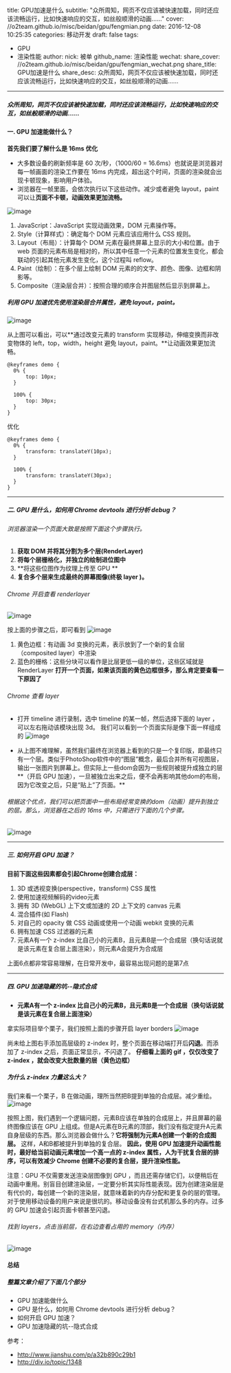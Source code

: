 title: GPU加速是什么
subtitle: "众所周知，网页不仅应该被快速加载，同时还应该流畅运行，比如快速响应的交互，如丝般顺滑的动画……"
cover: //o2team.github.io/misc/beidan/gpu/fengmian.png
date: 2016-12-08 10:25:35
categories: 移动开发
draft: false
tags:
  - GPU
  - 渲染性能
author:
    nick: 被单
    github_name: 渲染性能
wechat:
    share_cover: //o2team.github.io/misc/beidan/gpu/fengmian_wechat.png
    share_title: GPU加速是什么
    share_desc: 众所周知，网页不仅应该被快速加载，同时还应该流畅运行，比如快速响应的交互，如丝般顺滑的动画……

---

<!-- more -->
##### 众所周知，网页不仅应该被快速加载，同时还应该流畅运行，比如快速响应的交互，如丝般顺滑的动画……

#### 一. GPU 加速能做什么？
**首先我们要了解什么是 16ms 优化**
- 大多数设备的刷新频率是 60 次/秒，（1000/60 = 16.6ms）也就说是浏览器对每一帧画面的渲染工作要在 16ms 内完成，超出这个时间，页面的渲染就会出现卡顿现象，影响用户体验。
- 浏览器在一帧里面，会依次执行以下这些动作。减少或者避免 layout，paint 可以让**页面不卡顿，动画效果更加流畅。**

![image](http://images2015.cnblogs.com/blog/910706/201702/910706-20170208123830713-1326457716.png)

 1. JavaScript：JavaScript 实现动画效果，DOM 元素操作等。
 2. Style（计算样式）：确定每个 DOM 元素应该应用什么 CSS 规则。
 3. Layout（布局）：计算每个 DOM 元素在最终屏幕上显示的大小和位置。由于 web 页面的元素布局是相对的，所以其中任意一个元素的位置发生变化，都会联动的引起其他元素发生变化，这个过程叫 reflow。
 4. Paint（绘制）：在多个层上绘制 DOM 元素的的文字、颜色、图像、边框和阴影等。
 5. Composite（渲染层合并）：按照合理的顺序合并图层然后显示到屏幕上。

##### 利用 GPU 加速优先使用渲染层合并属性，避免 layout，paint。
![image](http://images2015.cnblogs.com/blog/910706/201704/910706-20170407162951363-442151370.png)

从上图可以看出，可以**通过改变元素的 transform 实现移动，伸缩变换而非改变物体的 left，top，width，height 避免 layout，paint。**让动画效果更加流畅。

```
@keyframes demo {
  0% {
      top: 10px;
  }

  100% {
      top: 30px;
  }
}
```
优化
```
@keyframes demo {
  0% {
      transform: translateY(10px);
  }

  100% {
      transform: translateY(30px);
  }
}
```
---

##### 二. GPU 是什么，如何用 Chrome devtools 进行分析 debug？
###### 浏览器渲染一个页面大致是按照下面这个步骤执行。
 1. **获取 DOM 并将其分割为多个层(RenderLayer)**
 2. **将每个层栅格化，并独立的绘制进位图中**
 3. **将这些位图作为纹理上传至 GPU **
 4. **复合多个层来生成最终的屏幕图像(终极 layer )。**

###### Chrome 开启查看 renderlayer
![image](http://images2015.cnblogs.com/blog/910706/201704/910706-20170407100715066-801725481.png)

按上面的步骤之后，即可看到
![image](http://images2015.cnblogs.com/blog/910706/201704/910706-20170407100742472-1054667452.png)

 1. 黄色边框：有动画 3d 变换的元素，表示放到了一个新的复合层（composited layer）中渲染
 2. 蓝色的栅格：这些分块可以看作是比层更低一级的单位，这些区域就是 RenderLayer
**打开一个页面，如果该页面的黄色边框很多，那么肯定要查看一下原因了**

###### Chrome 查看 layer
- 打开 timeline 进行录制，选中 timeline 的某一帧，然后选择下面的 layer ，可以左右拖动该模块出现 3d。
我们可以看到一个页面实际是像下面一样组成的
![image](http://images2015.cnblogs.com/blog/910706/201704/910706-20170407102117816-2052416646.png)

- 从上图不难理解，虽然我们最终在浏览器上看到的只是一个复印版，即最终只有一个层。类似于PhotoShop软件中的“图层”概念，最后合并所有可视图层，输出一张图片到屏幕上。但实际上一些dom会因为一些规则被提升成独立的层**（开启 GPU 加速），一旦被独立出来之后，便不会再影响其他dom的布局，因为它改变之后，只是“贴上”了页面。**

###### 根据这个优点，我们可以把页面中一些布局经常变换的dom（动画）提升到独立的层。那么，浏览器在之后的 16ms 中，只需进行下面的几个步骤。
![image](http://images2015.cnblogs.com/blog/910706/201704/910706-20170407102822988-279994525.png)

---

##### 三. 如何开启 GPU 加速？
**目前下面这些因素都会引起Chrome创建合成层：**
1. 3D 或透视变换(perspective，transform) CSS 属性
2. 使用加速视频解码的video元素
3. 拥有 3D (WebGL) 上下文或加速的 2D 上下文的 canvas 元素
4. 混合插件(如 Flash)
5. 对自己的 opacity 做 CSS 动画或使用一个动画 webkit 变换的元素
6. 拥有加速 CSS 过滤器的元素
7. 元素A有一个 z-index 比自己小的元素B，且元素B是一个合成层（换句话说就是该元素在复合层上面渲染），则元素A会提升为合成层

上面6点都非常容易理解，在日常开发中，最容易出现问题的是第7点

---

##### 四. GPU 加速隐藏的坑--隐式合成
- **元素A有一个 z-index 比自己小的元素B，且元素B是一个合成层（换句话说就是该元素在复合层上面渲染）**

拿实际项目举个栗子，我们按照上面的步骤开启 layer borders
![image](http://images2015.cnblogs.com/blog/910706/201704/910706-20170407130508175-122098207.gif)

尚未给上图右手添加高层级的 z-index 时，整个页面在移动端打开后**闪退**。而添加了 z-index 之后，页面正常显示，不闪退了。
**仔细看上面的 gif ，仅仅改变了 z-index ，就会改变大批数量的层（黄色边框）**

##### 为什么 z-index 力量这么大？
我们来看一个栗子，B 在做动画，理所当然把B提到单独的合成层。减少重绘。
![image](http://images2015.cnblogs.com/blog/910706/201704/910706-20170407143632582-1052021913.gif)

按照上图，我们遇到一个逻辑问题，元素B应该在单独的合成层上，并且屏幕的最终图像应该在 GPU 上组成。但是A元素在B元素的顶部，我们没有指定提升A元素自身层级的东西。那么浏览器会做什么？**它将强制为元素A创建一个新的合成图层。**
这样，A和B都被提升到单独的复合层。
**因此，使用 GPU 加速提升动画性能时，最好给当前动画元素增加一个高一点的 z-index 属性，人为干扰复合层的排序，可以有效减少 Chrome 创建不必要的复合层，提升渲染性能。**

注意：GPU 不仅需要发送渲染层图像到 GPU ，而且还需存储它们，以便稍后在动画中重用。别盲目创建渲染层，一定要分析其实际性能表现。因为创建渲染层是有代价的，每创建一个新的渲染层，就意味着新的内存分配和更复杂的层的管理。对于使用移动设备的用户来说是很坑的。移动设备没有台式机那么多的内存。过多的 GPU 加速会引起页面卡顿甚至闪退。
###### 找到 layers，点击当前层，在右边查看占用的 memory（内存）
![image](http://images2015.cnblogs.com/blog/910706/201704/910706-20170407150159800-1434499062.png)

#### 总结
##### 整篇文章介绍了下面几个部分
- GPU 加速能做什么
- GPU 是什么，如何用 Chrome devtools 进行分析 debug？
- 如何开启 GPU 加速？
- GPU 加速隐藏的坑--隐式合成

参考：
- http://www.jianshu.com/p/a32b890c29b1
- http://div.io/topic/1348

